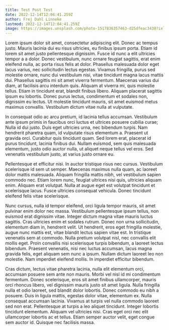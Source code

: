 ```yaml
---
title: Test Post Test
date: 2022-12-14T12:04:41.259Z
author: Frej Dahl Linneke
lastmod: 2022-12-14T12:04:41.259Z
image: https://images.unsplash.com/photo-1517836357463-d25dfeac3438?ixlib=rb-4.0.3&ixid=MnwxMjA3fDB8MHxwaG90by1wYWdlfHx8fGVufDB8fHx8&auto=format&fit=crop&w=870&q=80
---
```


Lorem ipsum dolor sit amet, consectetur adipiscing elit. Donec ac tempus justo. Mauris lacinia dui eu risus ultricies, eu finibus ipsum porta. Etiam id lorem sit amet justo pellentesque dignissim. Fusce id nunc a elit ultricies tempor a a dolor. Donec vestibulum, nunc ornare feugiat sagittis, erat enim eleifend nulla, ac porta risus felis at dolor. Phasellus malesuada dolor eget lacus varius, nec sollicitudin lectus egestas. Vivamus fringilla, purus sed molestie ornare, nunc dui vestibulum nisi, vitae tincidunt magna lacus mattis dui. Phasellus sagittis mi sit amet viverra fermentum. Maecenas varius dui diam, at facilisis arcu interdum quis. Aliquam at viverra mi, quis molestie tellus. Etiam in tincidunt erat, blandit finibus libero. Aliquam placerat sagittis ipsum eu lobortis. Donec purus lectus, condimentum et sodales non, dignissim eu lectus. Ut molestie tincidunt mauris, sit amet euismod metus maximus convallis. Vestibulum dictum vitae nulla at vulputate.

In consequat odio ac arcu pretium, id lacinia tellus accumsan. Vestibulum ante ipsum primis in faucibus orci luctus et ultrices posuere cubilia curae; Nulla id dui justo. Duis eget ultricies urna, nec bibendum turpis. Nam hendrerit pharetra quam, id vulputate risus elementum a. Praesent ut gravida orci. Curabitur quis tincidunt quam. Sed lorem erat, placerat id purus tincidunt, lacinia finibus dui. Nullam euismod, sem quis malesuada elementum, justo odio auctor nulla, ut aliquet neque tellus vel eros. Sed venenatis vestibulum justo, at varius justo ornare eu.

Pellentesque et efficitur nisi. In auctor tristique risus nec cursus. Vestibulum scelerisque id sem ut semper. Maecenas maximus nulla quam, ac laoreet dolor mattis malesuada. Aliquam fringilla mattis nibh, vel vestibulum sapien commodo nec. Etiam lorem nunc, feugiat ultrices nisi quis, ultricies aliquam enim. Aliquam erat volutpat. Nulla at augue eget est volutpat tincidunt et scelerisque lacus. Fusce ultricies consequat vehicula. Donec tincidunt eleifend felis vitae scelerisque.

Nunc cursus, nulla id tempor eleifend, orci ligula tempor mauris, sit amet pulvinar enim dolor nec massa. Vestibulum pellentesque ipsum tellus, non euismod erat dignissim vitae. Integer dictum magna vitae mauris luctus sagittis. Cras ultricies enim et sodales rutrum. Donec non urna sollicitudin, elementum diam in, hendrerit velit. Ut hendrerit, eros eget fringilla molestie, augue nunc mattis est, vitae blandit lectus sapien vitae est. In tristique venenatis sem at commodo. Nulla pretium volutpat nisl, nec convallis elit mollis eget. Proin convallis nisi scelerisque turpis bibendum, a laoreet lectus bibendum. Praesent venenatis, nisi nec luctus accumsan, lacus magna gravida felis, eget aliquam sem nunc a ipsum. Nullam dictum laoreet leo non molestie. Nam imperdiet eleifend mollis. In imperdiet efficitur bibendum.

Cras dictum, lectus vitae pharetra lacinia, nulla elit elementum orci, accumsan posuere sem ante non mauris. Morbi vel nisl id mi condimentum fermentum. Donec scelerisque, eros sit amet finibus ullamcorper, mauris orci rhoncus libero, vel dignissim mauris justo sit amet ligula. Nulla fringilla nulla et odio laoreet, sed blandit dolor lobortis. Donec commodo eu nibh a posuere. Duis in ligula mattis, egestas dolor vitae, elementum ex. Nulla consequat accumsan lacinia. Vivamus at turpis vel nulla commodo laoreet sed non erat. Pellentesque at turpis a leo aliquet tincidunt. Integer lobortis tincidunt elementum. Aliquam vel ultricies nisi. Cras eget orci nec elit ullamcorper lobortis ac et tellus. Etiam semper auctor velit, eget congue sem auctor id. Quisque nec facilisis massa.
